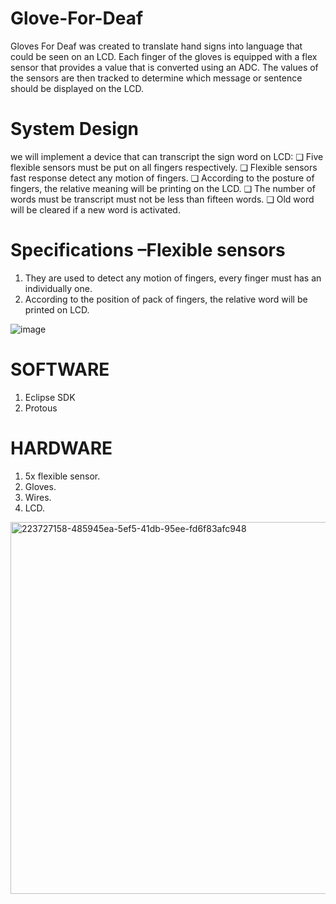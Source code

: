 # Glove-For-Deaf
Gloves For Deaf was created to translate hand signs into language that could be seen on an LCD. Each finger of the gloves is equipped with a flex sensor that provides a value that is converted using an ADC. The values of the sensors are then tracked to determine which message or sentence should be displayed on the LCD.

# System Design 
we will implement a device that can transcript the sign word on LCD:
❑ Five flexible sensors must be put on all fingers respectively.
❑ Flexible sensors fast response detect any motion of fingers.
❑ According to the posture of fingers, the relative meaning will 
be printing on the LCD.
❑ The number of words must be transcript must not be less than 
fifteen words.
❑ Old word will be cleared if a new word is activated.

# Specifications –Flexible sensors 
1. They are used to detect any motion of fingers, every finger must 
has an individually one.
2. According to the position of pack of fingers, the relative word will 
be printed on LCD.

![image](https://github.com/faatthy/Glove-For-Deaf/assets/110846097/df064795-496c-42dc-9b0b-2c0959423c9a) 

# SOFTWARE 
1. Eclipse SDK
2. Protous

# HARDWARE 
1. 5x flexible sensor.
2. Gloves.
3. Wires.
4. LCD.
<img width="595" alt="223727158-485945ea-5ef5-41db-95ee-fd6f83afc948" src="https://github.com/faatthy/Glove-For-Deaf/assets/110846097/f6b93df9-53ee-4bcc-843a-e0174b2d3dfa">




